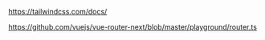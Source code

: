 https://tailwindcss.com/docs/

https://github.com/vuejs/vue-router-next/blob/master/playground/router.ts